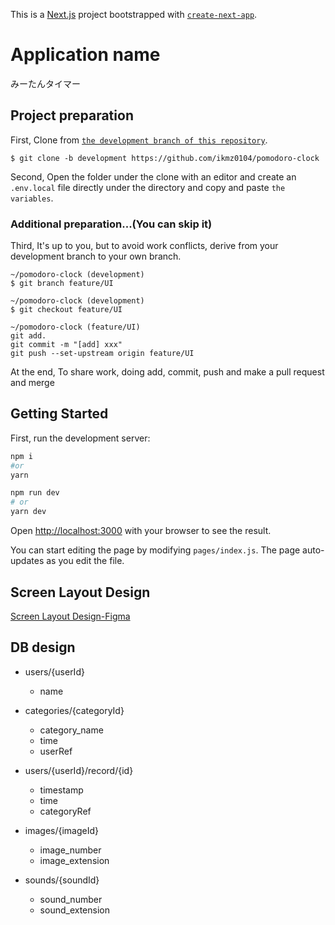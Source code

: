 This is a [Next.js](https://nextjs.org/) project bootstrapped with [`create-next-app`](https://github.com/vercel/next.js/tree/canary/packages/create-next-app).

# Application name
みーたんタイマー

## Project preparation
First, Clone from [`the development branch of this repository`](https://github.com/ikmz0104/pomodoro-clock/tree/development).
```
$ git clone -b development https://github.com/ikmz0104/pomodoro-clock
```

Second, Open the folder under the clone with an editor and create an `.env.local` file directly under the directory and copy and paste `the variables`.

### Additional preparation...(You can skip it)
Third, It's up to you, but to avoid work conflicts, derive from your development branch to your own branch.

```
~/pomodoro-clock (development)
$ git branch feature/UI

~/pomodoro-clock (development)
$ git checkout feature/UI

~/pomodoro-clock (feature/UI)
git add.
git commit -m "[add] xxx"
git push --set-upstream origin feature/UI
```

At the end, To share work, doing add, commit, push and  make a pull request and merge

## Getting Started

First, run the development server:

```bash
npm i
#or
yarn

npm run dev
# or
yarn dev
```

Open [http://localhost:3000](http://localhost:3000) with your browser to see the result.

You can start editing the page by modifying `pages/index.js`. The page auto-updates as you edit the file.

## Screen Layout Design
[Screen Layout Design-Figma](https://www.figma.com/file/SqXoA0G5U9z1cfoYVJBg1e/%E3%81%BF%E3%83%BC%E3%81%9F%E3%82%93%E3%82%BF%E3%82%A4%E3%83%9E%E3%83%BC?node-id=0%3A1 "Figma")

## DB design
+ users/{userId}
  - name

+ categories/{categoryId}
  - category_name
  - time
  - userRef

+ users/{userId}/record/{id}
  - timestamp
  - time
  - categoryRef

+ images/{imageId}
  - image_number
  - image_extension

+ sounds/{soundId}
  - sound_number
  - sound_extension